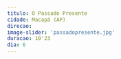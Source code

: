 ```yaml
---
titulo: O Passado Presente
cidade: Macapá (AP)
direcao: 
image-slider: 'passadopresente.jpg'
duracao: 10'23
dia: 6
---
```

